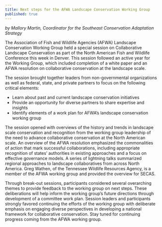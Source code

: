 ```yaml
---
title: Next steps for the AFWA Landscape Conservation Working Group
published: true
---
```

_by Mallory Martin, Coordinator for the Southeast Conservation Adaptation Strategy_

The Association of Fish and Wildlife Agencies (AFWA) Landscape Conservation Working Group held a special session on Collaborative Landscape Conservation as part of the North American Fish and Wildlife Conference this week in Denver. This session followed an active year for the Working Group, which included completion of a white paper and an AFWA resolution on collaborative conservation at the landscape scale. 

The session brought together leaders from non-governmental organizations as well as federal, state, and private partners to focus on the following critical elements:

- Learn about past and current landscape conservation initiatives
- Provide an opportunity for diverse partners to share expertise and insights
- Identify elements of a work plan for AFWA’s landscape conservation working group

The session opened with overviews of the history and trends in landscape scale conservation and recognition from the working group leadership of the need to advance collaborative conservation at the North American scale. An overview of the AFWA resolution emphasized the commonalities of action that mark successful collaborations, including appropriate recognition of states’ authorities in existing approaches and a focus on effective governance models. A series of lightning talks summarized regional approaches to landscape collaboratives from across North America. Greg Wathen, of the Tennessee Wildlife Resources Agency, is a member of the AFWA working group and provided the overview for SECAS.

Through break-out sessions, participants considered several overarching themes to provide feedback to the working group on next steps. These deliberations will help inform the working group’s future directions through development of a committee work plan. Session leaders and participants strongly favored continuing the efforts of the working group with deliberate emphasis on engaging diverse perspectives in developing a national framework for collaborative conservation. Stay tuned for continuing progress coming from the AFWA working group.
